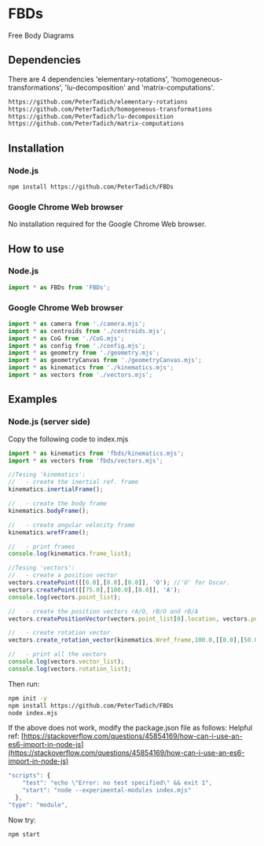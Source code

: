 # FBDs
Free Body Diagrams

## Dependencies

There are 4 dependencies 'elementary-rotations', 'homogeneous-transformations', 'lu-decomposition' and 'matrix-computations'.

```bash
https://github.com/PeterTadich/elementary-rotations
https://github.com/PeterTadich/homogeneous-transformations
https://github.com/PeterTadich/lu-decomposition
https://github.com/PeterTadich/matrix-computations
```

## Installation

### Node.js

```bash
npm install https://github.com/PeterTadich/FBDs
```

### Google Chrome Web browser

No installation required for the Google Chrome Web browser.

## How to use

### Node.js

```js
import * as FBDs from 'FBDs';
```

### Google Chrome Web browser

```js
import * as camera from './camera.mjs';
import * as centroids from './centroids.mjs';
import * as CoG from './CoG.mjs';
import * as config from './config.mjs';
import * as geometry from './geometry.mjs';
import * as geometryCanvas from './geometryCanvas.mjs';
import * as kinematics from './kinematics.mjs';
import * as vectors from './vectors.mjs';
```

## Examples

### Node.js (server side)

Copy the following code to index.mjs

```js
import * as kinematics from 'fbds/kinematics.mjs';
import * as vectors from 'fbds/vectors.mjs';

//Tesing 'kinematics':
//   - create the inertial ref. frame
kinematics.inertialFrame();

//   - create the body frame
kinematics.bodyFrame();

//   - create angular velocity frame
kinematics.wrefFrame();

//   - print frames
console.log(kinematics.frame_list);

//Tesing 'vectors':
//   - create a position vector
vectors.createPoint([[0.0],[0.0],[0.0]], 'O'); //'O' for Oscar.
vectors.createPoint([[75.0],[100.0],[0.0]], 'A');
console.log(vectors.point_list);

//   - create the position vectors rA/O, rB/O and rB/A
vectors.createPositionVector(vectors.point_list[0].location, vectors.point_list[1].location, 'rA/O'); // 'O' --> 'A'

//   - create rotation vector
vectors.create_rotation_vector(kinematics.Wref_frame,100.0,[[0.0],[50.0],[0.0]],10,50);

//   - print all the vectors
console.log(vectors.vector_list);
console.log(vectors.rotation_list);
```

Then run:

```bash
npm init -y
npm install https://github.com/PeterTadich/FBDs
node index.mjs
```

If the above does not work, modify the package.json file as follows:
Helpful ref: [https://stackoverflow.com/questions/45854169/how-can-i-use-an-es6-import-in-node-js](https://stackoverflow.com/questions/45854169/how-can-i-use-an-es6-import-in-node-js)

```js
"scripts": {
    "test": "echo \"Error: no test specified\" && exit 1",
    "start": "node --experimental-modules index.mjs"
  },
"type": "module",
```

Now try:

```bash
npm start
```